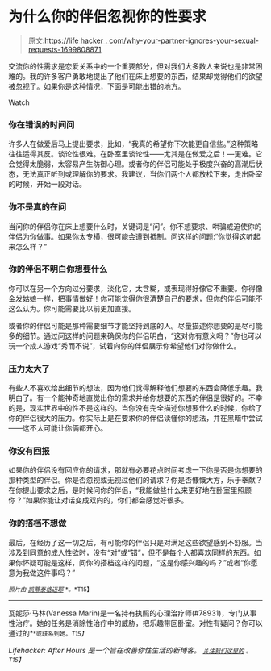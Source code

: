# 为什么你的伴侣忽视你的性要求

> 原文:[https://life hacker . com/why-your-partner-ignores-your-sexual-requests-1699808871](https://lifehacker.com/why-your-partner-ignores-your-sexual-requests-1699808871)

交流你的性需求是恋爱关系中的一个重要部分，但对我们大多数人来说也是非常困难的。我的许多客户勇敢地提出了他们在床上想要的东西，结果却觉得他们的欲望被忽视了。如果你是这种情况，下面是可能出错的地方。

Watch

### 你在错误的时间问

许多人在做爱后马上提出要求，比如，“我真的希望你下次能更自信些。”这种策略往往适得其反。谈论性很难。在卧室里谈论性——尤其是在做爱之后！—更难。它会觉得太脆弱，太容易产生防御心理。或者你的伴侣可能处于极度兴奋的高潮后状态，无法真正听到或理解你的要求。我建议，当你们两个人都放松下来，走出卧室的时候，开始一段对话。

### 你不是真的在问

当问你的伴侣你在床上想要什么时，关键词是“问”。你不想要求、哄骗或迫使你的伴侣为你做事。如果你太专横，很可能会遭到抵制。问这样的问题:“你觉得这听起来怎么样？”

### 你的伴侣不明白你想要什么

你可以在另一个方向过分要求，淡化它，太含糊，或表现得好像它不重要。你得像金发姑娘一样，把事情做好！你可能觉得你很清楚自己的要求，但你的伴侣可能不这么认为。你可能需要比以前更加直接。

或者你的伴侣可能是那种需要细节才能坚持到底的人。尽量描述你想要的是尽可能多的细节。通过问这样的问题来确保你的伴侣明白，“这对你有意义吗？”你也可以玩一个成人游戏“秀而不说”，试着向你的伴侣展示你希望他们对你做什么。

### 压力太大了

有些人不喜欢给出细节的想法，因为他们觉得解释他们想要的东西会降低乐趣。我明白了。有一个能神奇地直觉出你的需求并给你想要的东西的伴侣是很好的。不幸的是，现实世界中的性不是这样的。当你没有完全描述你想要什么的时候，你给了你的伴侣很大的压力。你实际上是在要求你的伴侣读懂你的想法，并在黑暗中尝试——这不太可能让你俩都开心。

### 你没有回报

如果你的伴侣没有回应你的请求，那就有必要花点时间考虑一下你是否是你想要的那种类型的伴侣。你是否忽视或无视过他们的请求？你是否慷慨大方，乐于奉献？在你提出要求之后，是时候问你的伴侣，“我能做些什么来更好地在卧室里照顾你？”如果你能让对话变成双向的，你们都会感觉好很多。

### 你的搭档不想做

最后，在经历了这一切之后，有可能你的伴侣只是对满足这些欲望感到不舒服。当涉及到同意的成人性欲时，没有“对”或“错”，但不是每个人都喜欢同样的东西。如果你怀疑可能是这样，问你的搭档这样的问题，“这是你感兴趣的吗？”或者“你愿意为我做这件事吗？”

<small>*照片由*</small> [<small>*凯蒂泰格迈耶*</small>](https://www.flickr.com/photos/katietegtmeyer/124315324/in/photostream/) <small>*。*T15】</small>

* * *

瓦妮莎·马林(Vanessa Marin)是一名持有执照的心理治疗师(#78931)，专门从事性治疗。她的任务是消除性治疗中的威胁，把乐趣带回卧室。对性有疑问？你可以通过的[<small></small>](mailto:Vanessa.Marin@Lifehacker.com)*<small>*或联系到她。*T15】</small>*

*Lifehacker: After Hours 是一个旨在改善你性生活的新博客。 [<small>*关注我们这里的*</small>](https://twitter.com/LHAfterHours) <small>*。*T15】</small>*
